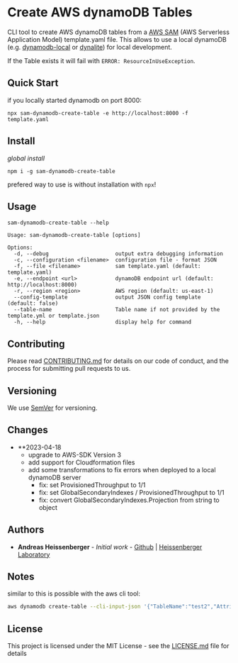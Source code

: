 # Create AWS dynamoDB Tables

CLI tool to create AWS dynamoDB tables from a [AWS SAM](https://aws.amazon.com/de/serverless/sam/) (AWS Serverless Application Model) template.yaml file. This allows to use a local dynamoDB (e.g. [dynamodb-local](https://docs.aws.amazon.com/amazondynamodb/latest/developerguide/DynamoDBLocal.html) or [dynalite](https://github.com/mhart/dynalite)) for local development.

If the Table exists it will fail with `ERROR: ResourceInUseException`.

## Quick Start

if you locally started dynamodb on port 8000:

`npx sam-dynamodb-create-table -e http://localhost:8000 -f template.yaml`

## Install

*global install*

`npm i -g sam-dynamodb-create-table`

prefered way to use is without installation with `npx`!

## Usage

`sam-dynamodb-create-table --help`

```
Usage: sam-dynamodb-create-table [options]

Options:
  -d, --debug                     output extra debugging information
  -c, --configuration <filename>  configuration file - format JSON
  -f, --file <filename>           sam template.yaml (default: template.yaml)
  -e, --endpoint <url>            dynamoDB endpoint url (default: http://localhost:8000)
  -r, --region <region>           AWS region (default: us-east-1)
  --config-template               output JSON config template (default: false)
  --table-name                    Table name if not provided by the template.yml or template.json
  -h, --help                      display help for command
```

## Contributing

Please read [CONTRIBUTING.md](CONTRIBUTING.md) for details on our code of conduct, and the process for submitting pull requests to us.

## Versioning

We use [SemVer](http://semver.org/) for versioning. 

## Changes

* **2023-04-18
  - upgrade to AWS-SDK Version 3
  - add support for Cloudformation files
  - add some transformations to fix errors when deployed to a local dynamoDB server
    - fix: set ProvisionedThroughput to 1/1
    - fix: set GlobalSecondaryIndexes / ProvisionedThroughput to 1/1
    - fix: convert GlobalSecondaryIndexes.Projection from string to object

## Authors

* **Andreas Heissenberger** - *Initial work* - [Github](https://github.com/aheissenberger) | [Heissenberger Laboratory](https://www.heissenberger.at)


## Notes

similar to this is possible with the aws cli tool:
```sh
aws dynamodb create-table --cli-input-json '{"TableName":"test2","AttributeDefinitions":[{"AttributeName":"aggregateId","AttributeType":"S"},{"AttributeName":"version","AttributeType":"N"},{"AttributeName":"isInitialEvent","AttributeType":"N"},{"AttributeName":"timestamp","AttributeType":"S"}],"KeySchema":[{"AttributeName":"aggregateId","KeyType":"HASH"},{"AttributeName":"version","KeyType":"RANGE"}],"GlobalSecondaryIndexes":[{"IndexName":"initialEvents","KeySchema":[{"AttributeName":"isInitialEvent","KeyType":"HASH"},{"AttributeName":"timestamp","KeyType":"RANGE"}],"Projection":{"ProjectionType":"KEYS_ONLY"},"ProvisionedThroughput":{"ReadCapacityUnits":1,"WriteCapacityUnits":1}}],"ProvisionedThroughput":{"ReadCapacityUnits":1,"WriteCapacityUnits":1}}' --endpoint-url http://localhost:8000
```

## License

This project is licensed under the MIT License - see the [LICENSE.md](LICENSE.md) file for details
